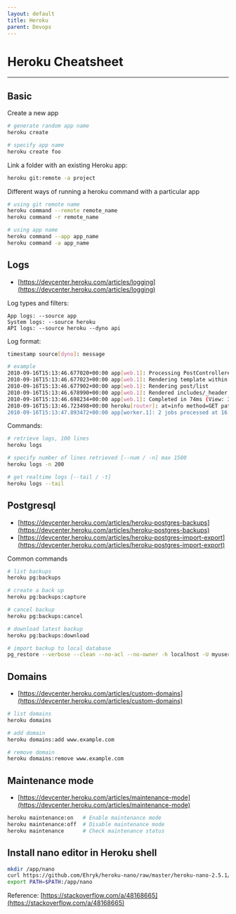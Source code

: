 ```yaml
---
layout: default
title: Heroku
parent: Devops
---
```


# Heroku Cheatsheet

---

## Basic

Create a new app

```sh
# generate random app name
heroku create

# specify app name
heroku create foo
```

Link a folder with an existing Heroku app:

```sh
heroku git:remote -a project
```

Different ways of running a heroku command with a particular app

```sh
# using git remote name
heroku command --remote remote_name
heroku command -r remote_name

# using app name
heroku command --app app_name
heroku command -a app_name
```

## Logs

- [https://devcenter.heroku.com/articles/logging](https://devcenter.heroku.com/articles/logging)

Log types and filters:

```
App logs: --source app
System logs: --source heroku
API logs: --source heroku --dyno api
```

Log format:

```sh
timestamp source[dyno]: message

# example
2010-09-16T15:13:46.677020+00:00 app[web.1]: Processing PostController#list (for 208.39.138.12 at 2010-09-16 15:13:46) [GET]
2010-09-16T15:13:46.677023+00:00 app[web.1]: Rendering template within layouts/application
2010-09-16T15:13:46.677902+00:00 app[web.1]: Rendering post/list
2010-09-16T15:13:46.678990+00:00 app[web.1]: Rendered includes/_header (0.1ms)
2010-09-16T15:13:46.698234+00:00 app[web.1]: Completed in 74ms (View: 31, DB: 40) | 200 OK [http://myapp.heroku.com/]
2010-09-16T15:13:46.723498+00:00 heroku[router]: at=info method=GET path="/posts" host=myapp.herokuapp.com" fwd="204.204.204.204" dyno=web.1 connect=1ms service=18ms status=200 bytes=975
2010-09-16T15:13:47.893472+00:00 app[worker.1]: 2 jobs processed at 16.6761 j/s, 0 failed ...
```

Commands:

```sh
# retrieve logs, 100 lines
heroku logs

# specify number of lines retrieved [--num / -n] max 1500
heroku logs -n 200

# get realtime logs [--tail / -t]
heroku logs --tail
```

## Postgresql

- [https://devcenter.heroku.com/articles/heroku-postgres-backups](https://devcenter.heroku.com/articles/heroku-postgres-backups)
- [https://devcenter.heroku.com/articles/heroku-postgres-import-export](https://devcenter.heroku.com/articles/heroku-postgres-import-export)

Common commands

```sh
# list backups
heroku pg:backups

# create a back up
heroku pg:backups:capture

# cancel backup
heroku pg:backups:cancel

# download latest backup
heroku pg:backups:download

# import backup to local database
pg_restore --verbose --clean --no-acl --no-owner -h localhost -U myuser -d mydb latest.dump
```

## Domains

- [https://devcenter.heroku.com/articles/custom-domains](https://devcenter.heroku.com/articles/custom-domains)

```sh
# list domains
heroku domains

# add domain
heroku domains:add www.example.com

# remove domain
heroku domains:remove www.example.com
```

## Maintenance mode

- [https://devcenter.heroku.com/articles/maintenance-mode](https://devcenter.heroku.com/articles/maintenance-mode)

```sh
heroku maintenance:on   # Enable maintenance mode
heroku maintenance:off  # Disable maintenance mode
heroku maintenance      # Check maintenance status
```

## Install nano editor in Heroku shell

```sh
mkdir /app/nano
curl https://github.com/Ehryk/heroku-nano/raw/master/heroku-nano-2.5.1/nano.tar.gz --location --silent | tar xz -C /app/nano
export PATH=$PATH:/app/nano
```

Reference: [https://stackoverflow.com/a/48168665](https://stackoverflow.com/a/48168665)
